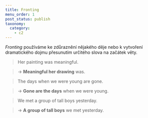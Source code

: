 ```yaml
---
title: Fronting
menu_order: 1
post_status: publish
taxonomy:
  category:
    - c2
---
```


_Fronting_ používáme ke zdůraznění nějakého děje nebo k vytvoření dramatického dojmu přesunutím určitého slova na začátek věty.

> Her painting was meaningful.

> → **Meaningful her drawing** was.

> The days when we were young are gone.

> → **Gone are the days** when we were young.

> We met a group of tall boys yesterday.

> → **A group of tall boys** we met yesterday.
